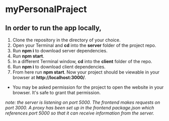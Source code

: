 # myPersonalPraject

## In order to run the app locally,

1. Clone the repository in the directory of your choice.
2. Open your Terminal and **cd** into the **server** folder of the project repo.
3. Run **npm i** to download server dependencies.
4. Run **npm start**.
5. In a different Terminal window, **cd** into the **client** folder of the repo.
6. Run **npm i** to download client dependencies.
7. From here run **npm start**. Now your project should be viewable in your browser at **http://localhost:3000/**.

- You may be asked permission for the project to open the website in your browser. It's safe to grant that permission.

_note: the server is listening on port 5000. The frontend makes requests on port 3000. A proxy has been set up in the frontend package.json which references port 5000 so that it can receive information from the server._
